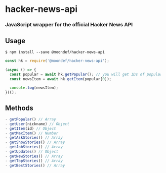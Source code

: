 # hacker-news-api
### JavaScript wrapper for the official Hacker News API

## Usage
```
$ npm install --save @moondef/hacker-news-api
```

```js
const hk = require('@moondef/hacker-news-api');

(async () => {
  const popular = await hk.getPopular(); // you will get IDs of popular news
  const newsItem = await hk.getItem(popular[0]);

  console.log(newsItem);
})();
```

## Methods
```js
- getPopular() // Array
- getUser(nickname) // Object
- getItem(id) // Object
- getMaxItem() // Number
- getAskStories() // Array
- getShowStories() // Array
- getJobStories() // Array
- getUpdates() // Object
- getNewStories() // Array
- getTopStories() // Array
- getBestStories() // Array
```